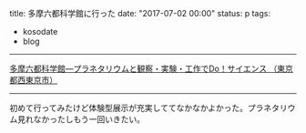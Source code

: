 title: 多摩六都科学館に行った
date: "2017-07-02 00:00"
status: p
tags:
- kosodate
- blog
---

[多摩六都科学館―プラネタリウムと観察・実験・工作でDo！サイエンス （東京都西東京市）](http://www.tamarokuto.or.jp/)

---

初めて行ってみたけど体験型展示が充実しててなかなかよかった。プラネタリウム見れなかったしもう一回いきたい。
